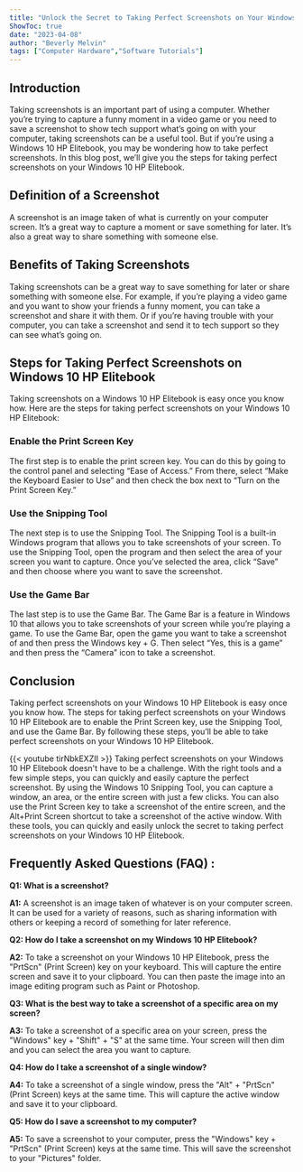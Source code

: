 ```yaml
---
title: "Unlock the Secret to Taking Perfect Screenshots on Your Windows 10 HP Elitebook!"
ShowToc: true 
date: "2023-04-08"
author: "Beverly Melvin" 
tags: ["Computer Hardware","Software Tutorials"]
---
```

## Introduction 
Taking screenshots is an important part of using a computer. Whether you’re trying to capture a funny moment in a video game or you need to save a screenshot to show tech support what’s going on with your computer, taking screenshots can be a useful tool. But if you’re using a Windows 10 HP Elitebook, you may be wondering how to take perfect screenshots. In this blog post, we’ll give you the steps for taking perfect screenshots on your Windows 10 HP Elitebook.

## Definition of a Screenshot
A screenshot is an image taken of what is currently on your computer screen. It’s a great way to capture a moment or save something for later. It’s also a great way to share something with someone else. 

## Benefits of Taking Screenshots
Taking screenshots can be a great way to save something for later or share something with someone else. For example, if you’re playing a video game and you want to show your friends a funny moment, you can take a screenshot and share it with them. Or if you’re having trouble with your computer, you can take a screenshot and send it to tech support so they can see what’s going on. 

## Steps for Taking Perfect Screenshots on Windows 10 HP Elitebook
Taking screenshots on a Windows 10 HP Elitebook is easy once you know how. Here are the steps for taking perfect screenshots on your Windows 10 HP Elitebook:

### Enable the Print Screen Key
The first step is to enable the print screen key. You can do this by going to the control panel and selecting “Ease of Access.” From there, select “Make the Keyboard Easier to Use” and then check the box next to “Turn on the Print Screen Key.”

### Use the Snipping Tool
The next step is to use the Snipping Tool. The Snipping Tool is a built-in Windows program that allows you to take screenshots of your screen. To use the Snipping Tool, open the program and then select the area of your screen you want to capture. Once you’ve selected the area, click “Save” and then choose where you want to save the screenshot.

### Use the Game Bar
The last step is to use the Game Bar. The Game Bar is a feature in Windows 10 that allows you to take screenshots of your screen while you’re playing a game. To use the Game Bar, open the game you want to take a screenshot of and then press the Windows key + G. Then select “Yes, this is a game” and then press the “Camera” icon to take a screenshot.

## Conclusion
Taking perfect screenshots on your Windows 10 HP Elitebook is easy once you know how. The steps for taking perfect screenshots on your Windows 10 HP Elitebook are to enable the Print Screen key, use the Snipping Tool, and use the Game Bar. By following these steps, you’ll be able to take perfect screenshots on your Windows 10 HP Elitebook.

{{< youtube tirNbkEXZII >}} 
Taking perfect screenshots on your Windows 10 HP Elitebook doesn't have to be a challenge. With the right tools and a few simple steps, you can quickly and easily capture the perfect screenshot. By using the Windows 10 Snipping Tool, you can capture a window, an area, or the entire screen with just a few clicks. You can also use the Print Screen key to take a screenshot of the entire screen, and the Alt+Print Screen shortcut to take a screenshot of the active window. With these tools, you can quickly and easily unlock the secret to taking perfect screenshots on your Windows 10 HP Elitebook.

## Frequently Asked Questions (FAQ) :
**Q1: What is a screenshot?**

**A1:** A screenshot is an image taken of whatever is on your computer screen. It can be used for a variety of reasons, such as sharing information with others or keeping a record of something for later reference.

**Q2: How do I take a screenshot on my Windows 10 HP Elitebook?**

**A2:** To take a screenshot on your Windows 10 HP Elitebook, press the "PrtScn" (Print Screen) key on your keyboard. This will capture the entire screen and save it to your clipboard. You can then paste the image into an image editing program such as Paint or Photoshop.

**Q3: What is the best way to take a screenshot of a specific area on my screen?**

**A3:** To take a screenshot of a specific area on your screen, press the "Windows" key + "Shift" + "S" at the same time. Your screen will then dim and you can select the area you want to capture.

**Q4: How do I take a screenshot of a single window?**

**A4:** To take a screenshot of a single window, press the "Alt" + "PrtScn" (Print Screen) keys at the same time. This will capture the active window and save it to your clipboard.

**Q5: How do I save a screenshot to my computer?**

**A5:** To save a screenshot to your computer, press the "Windows" key + "PrtScn" (Print Screen) keys at the same time. This will save the screenshot to your "Pictures" folder.




